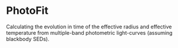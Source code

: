 # PhotoFit
Calculating the evolution in time of the effective radius and effective temperature from multiple-band photometric light-curves (assuming blackbody SEDs).
